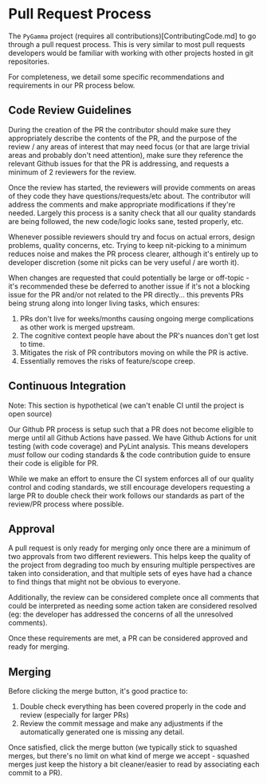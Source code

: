 # Pull Request Process #

The `PyGamma` project (requires all contributions)[ContributingCode.md] to go through a pull request process.  This is very similar to most pull requests developers would be familiar with working with other projects hosted in git repositories.

For completeness, we detail some specific recommendations and requirements in our PR process below.

## Code Review Guidelines ##

During the creation of the PR the contributor should make sure they appropriately describe the contents of the PR, and the purpose of the review / any areas of interest that may need focus (or that are large trivial areas and probably don't need attention), make sure they reference the relevant Github issues for that the PR is addressing, and requests a minimum of 2 reviewers for the review.

Once the review has started, the reviewers will provide comments on areas of they code they have questions/requests/etc about.
The contributor will address the comments and make appropriate modifications if they're needed.  Largely this process is a sanity check that all our quality standards are being followed, the new code/logic looks sane, tested properly, etc.

Whenever possible reviewers should try and focus on actual errors, design problems, quality concerns, etc.  Trying to keep nit-picking to a minimum reduces noise and makes the PR process clearer, although it's entirely up to developer discretion (some nit picks can be very useful / are worth it).

When changes are requested that could potentially be large or off-topic - it's recommended these be deferred to another issue if it's not a blocking issue for the PR and/or not related to the PR directly... this prevents PRs being strung along into longer living tasks, which ensures:
1. PRs don't live for weeks/months causing ongoing merge complications as other work is merged upstream.
2. The cognitive context people have about the PR's nuances don't get lost to time.
3. Mitigates the risk of PR contributors moving on while the PR is active.
4. Essentially removes the risks of feature/scope creep.

## Continuous Integration ##

Note: This section is hypothetical (we can't enable CI until the project is open source)

Our Github PR process is setup such that a PR does not become eligible to merge until all Github Actions have passed.  We have Github Actions for unit testing (with code coverage) and PyLint analysis.  This means developers *must* follow our coding standards & the code contribution guide to ensure their code is eligible for PR.

While we make an effort to ensure the CI system enforces all of our quality control and coding standards, we still encourage developers requesting a large PR to double check their work follows our standards as part of the review/PR process where possible.

## Approval ##

A pull request is only ready for merging only once there are a minimum of two approvals from two different reviewers.  This helps keep the quality of the project from degrading too much by ensuring multiple perspectives are taken into consideration, and that multiple sets of eyes have had a chance to find things that might not be obvious to everyone.

Additionally, the review can be considered complete once all comments that could be interpreted as needing some action taken are considered resolved (eg: the developer has addressed the concerns of all the unresolved comments).

Once these requirements are met, a PR can be considered approved and ready for merging.

## Merging ##

Before clicking the merge button, it's good practice to:
1. Double check everything has been covered properly in the code and review (especially for larger PRs)
2. Review the commit message and make any adjustments if the automatically generated one is missing any detail.

Once satisfied, click the merge button (we typically stick to squashed merges, but there's no limit on what kind of merge we accept - squashed merges just keep the history a bit cleaner/easier to read by associating each commit to a PR).
